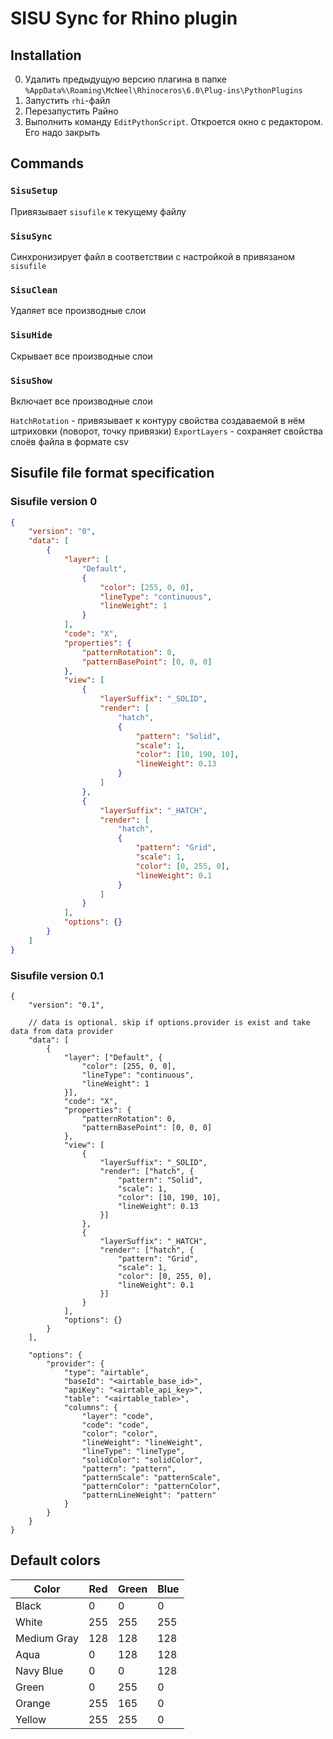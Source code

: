# SISU Sync for Rhino plugin

## Installation

0. Удалить предыдущую версию плагина в папке `%AppData%\Roaming\McNeel\Rhinoceros\6.0\Plug-ins\PythonPlugins`
1. Запустить `rhi`-файл
2. Перезапустить Райно
3. Выполнить команду `EditPythonScript`. Откроется окно с редактором. Его надо закрыть

## Commands

### `SisuSetup`

Привязывает `sisufile` к текущему файлу

### `SisuSync`

Cинхронизирует файл в соответствии с настройкой в привязаном `sisufile`

### `SisuClean`

Удаляет все производные слои

### `SisuHide`

Скрывает все производные слои

### `SisuShow`

Включает все производные слои

`HatchRotation` - привязывает к контуру свойства создаваемой в нём штриховки (поворот, точку привязки)
`ExportLayers` - сохраняет свойства слоёв файла в формате csv

## Sisufile file format specification

### Sisufile version 0

```json
{
    "version": "0",
    "data": [
        {
            "layer": [
                "Default",
                {
                    "color": [255, 0, 0],
                    "lineType": "continuous",
                    "lineWeight": 1
                }
            ],
            "code": "X",
            "properties": {
                "patternRotation": 0,
                "patternBasePoint": [0, 0, 0]
            },
            "view": [
                {
                    "layerSuffix": "_SOLID",
                    "render": [
                        "hatch",
                        {
                            "pattern": "Solid",
                            "scale": 1,
                            "color": [10, 190, 10],
                            "lineWeight": 0.13
                        }
                    ]
                },
                {
                    "layerSuffix": "_HATCH",
                    "render": [
                        "hatch",
                        {
                            "pattern": "Grid",
                            "scale": 1,
                            "color": [0, 255, 0],
                            "lineWeight": 0.1
                        }
                    ]
                }
            ],
            "options": {}
        }
    ]
}
```

### Sisufile version 0.1

```json5
{
    "version": "0.1",

    // data is optional. skip if options.provider is exist and take data from data provider
    "data": [
        {
            "layer": ["Default", {
                "color": [255, 0, 0],
                "lineType": "continuous",
                "lineWeight": 1
            }],
            "code": "X",
            "properties": {
                "patternRotation": 0,
                "patternBasePoint": [0, 0, 0]
            },
            "view": [
                {
                    "layerSuffix": "_SOLID",
                    "render": ["hatch", {
                        "pattern": "Solid",
                        "scale": 1,
                        "color": [10, 190, 10],
                        "lineWeight": 0.13
                    }]
                },
                {
                    "layerSuffix": "_HATCH",
                    "render": ["hatch", {
                        "pattern": "Grid",
                        "scale": 1,
                        "color": [0, 255, 0],
                        "lineWeight": 0.1
                    }]
                }
            ],
            "options": {}
        }
    ],

    "options": {
        "provider": {
            "type": "airtable",
            "baseId": "<airtable_base_id>",
            "apiKey": "<airtable_api_key>",
            "table": "<airtable_table>",
            "columns": {
                "layer": "code",
                "code": "code",
                "color": "color",
                "lineWeight": "lineWeight",
                "lineType": "lineType",
                "solidColor": "solidColor",
                "pattern": "pattern",
                "patternScale": "patternScale",
                "patternColor": "patternColor",
                "patternLineWeight": "pattern"
            }
        }
    }
}
```

## Default colors

| Color       | Red | Green | Blue |
|-------------|-----|-------|------|
| Black       | 0	| 0 	| 0    |
| White       | 255	| 255 	| 255  |
| Medium Gray | 128	| 128 	| 128  |
| Aqua        | 0	| 128 	| 128  |
| Navy Blue   | 0	| 0 	| 128  |
| Green       | 0	| 255 	| 0    |
| Orange      | 255	| 165 	| 0    |
| Yellow      | 255	| 255 	| 0    |
